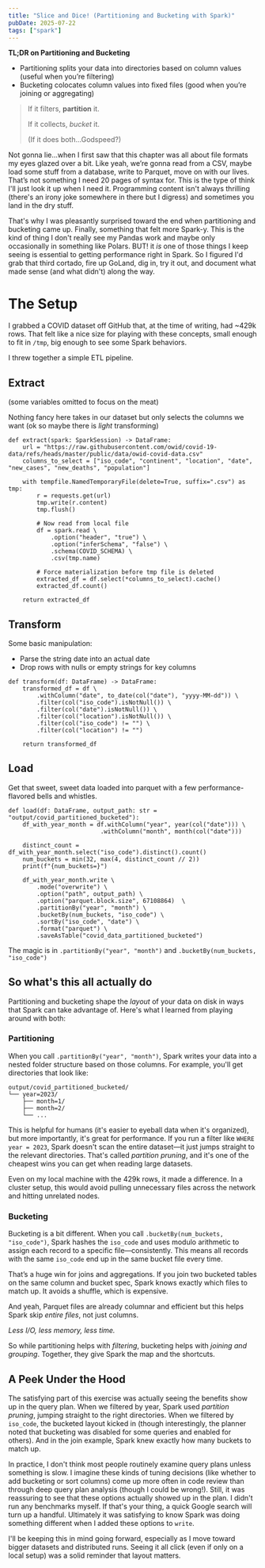 ```yaml
---
title: "Slice and Dice! (Partitioning and Bucketing with Spark)"
pubDate: 2025-07-22
tags: ["spark"]
---
```


**TL;DR on Partitioning and Bucketing**

* Partitioning splits your data into directories based on column values (useful when you’re filtering)
* Bucketing colocates column values into fixed files (good when you’re joining or aggregating)

> If it filters, **partition** it.
>
>If it collects, _bucket_ it.
>
> (If it does both...Godspeed?)

Not gonna lie...when I first saw that this chapter was all about file formats my eyes glazed over a bit. Like yeah, we’re
gonna read from a CSV, maybe load some stuff from a database, write to Parquet, move on with our lives. That’s not
something I need 20 pages of syntax for. This is the type of think I'll just look it up when I need it. Programming
content isn't always thrilling (there's an irony joke somewhere in there but I digress) and sometimes you land in the
dry stuff.

That's why I was pleasantly surprised toward the end when partitioning and bucketing came up. Finally, something that felt
more Spark-y. This is the kind of thing I don't really see my Pandas work and maybe only occasionally in something like
Polars. BUT! it _is_ one of those things I keep seeing is essential to getting performance right in Spark. So I figured
I'd grab that third cortado, fire up GoLand, dig in, try it out, and document what made sense (and what didn't) along
the way.

# The Setup

I grabbed a COVID dataset off GitHub that, at the time of writing, had ~429k rows. That felt like a nice size for
playing with these concepts, small enough to fit in `/tmp`, big enough to see some Spark behaviors.

I threw together a simple ETL pipeline.

## Extract

(some variables omitted to focus on the meat)

Nothing fancy here takes in our dataset but only selects the columns we want (ok so maybe there is _light_ transforming)

```python3
def extract(spark: SparkSession) -> DataFrame:
    url = "https://raw.githubusercontent.com/owid/covid-19-data/refs/heads/master/public/data/owid-covid-data.csv"
    columns_to_select = ["iso_code", "continent", "location", "date", "new_cases", "new_deaths", "population"]

    with tempfile.NamedTemporaryFile(delete=True, suffix=".csv") as tmp:
        r = requests.get(url)
        tmp.write(r.content)
        tmp.flush()

        # Now read from local file
        df = spark.read \
            .option("header", "true") \
            .option("inferSchema", "false") \
            .schema(COVID_SCHEMA) \
            .csv(tmp.name)

        # Force materialization before tmp file is deleted
        extracted_df = df.select(*columns_to_select).cache()
        extracted_df.count()

    return extracted_df
```

## Transform

Some basic manipulation:

* Parse the string date into an actual date
* Drop rows with nulls or empty strings for key columns

```python3
def transform(df: DataFrame) -> DataFrame:
    transformed_df = df \
        .withColumn("date", to_date(col("date"), "yyyy-MM-dd")) \
        .filter(col("iso_code").isNotNull()) \
        .filter(col("date").isNotNull()) \
        .filter(col("location").isNotNull()) \
        .filter(col("iso_code") != "") \
        .filter(col("location") != "")
    
    return transformed_df
```

## Load

Get that sweet, sweet data loaded into parquet with a few performance-flavored bells and whistles.

```python3
def load(df: DataFrame, output_path: str = "output/covid_partitioned_bucketed"):
    df_with_year_month = df.withColumn("year", year(col("date"))) \
                          .withColumn("month", month(col("date")))

    distinct_count = df_with_year_month.select("iso_code").distinct().count()
    num_buckets = min(32, max(4, distinct_count // 2))
    print(f"{num_buckets=}")

    df_with_year_month.write \
        .mode("overwrite") \
        .option("path", output_path) \
        .option("parquet.block.size", 67108864)  \
        .partitionBy("year", "month") \
        .bucketBy(num_buckets, "iso_code") \
        .sortBy("iso_code", "date") \
        .format("parquet") \
        .saveAsTable("covid_data_partitioned_bucketed")
```

The magic is in `.partitionBy("year", "month")` and `.bucketBy(num_buckets, "iso_code")`


## So what's this all actually do

Partitioning and bucketing shape the *layout* of your data on disk in ways that Spark can take advantage of. Here's what I learned from playing around with both:

### Partitioning

When you call `.partitionBy("year", "month")`, Spark writes your data into a nested folder structure based on those columns. For example, you'll get directories that look like:

```
output/covid_partitioned_bucketed/
└── year=2023/
    ├── month=1/
    ├── month=2/
    └── ...
```

This is helpful for humans (it's easier to eyeball data when it's organized), but more importantly, it's great for
performance. If you run a filter like `WHERE year = 2023`, Spark doesn't scan the entire dataset—it just jumps straight
to the relevant directories. That's called *partition pruning*, and it's one of the cheapest wins you can get when
reading large datasets.

Even on my local machine with the 429k rows, it made a difference. In a cluster setup, this would avoid pulling
unnecessary files across the network and hitting unrelated nodes.

### Bucketing

Bucketing is a bit different. When you call `.bucketBy(num_buckets, "iso_code")`, Spark hashes the `iso_code` and uses
modulo arithmetic to assign each record to a specific file—consistently. This means all records with the same `iso_code`
end up in the same bucket file every time.

That’s a huge win for joins and aggregations. If you join two bucketed tables on the same column and bucket spec, Spark
knows exactly which files to match up. It avoids a shuffle, which is expensive.

And yeah, Parquet files are already columnar and efficient but this helps Spark skip *entire files*, not just columns.

_Less I/O, less memory, less time._

So while partitioning helps with *filtering*, bucketing helps with *joining and grouping*. Together, they give Spark the
map and the shortcuts.


## A Peek Under the Hood

The satisfying part of this exercise was actually seeing the benefits show up in the query plan. When we filtered by
year, Spark used *partition pruning*, jumping straight to the right directories. When we filtered by `iso_code`, the
bucketed layout kicked in (though interestingly, the planner noted that bucketing was disabled for some queries and
enabled for others). And in the join example, Spark knew exactly how many buckets to match up.

In practice, I don't think most people routinely examine query plans unless something is slow. I imagine these kinds of
tuning decisions (like whether to add bucketing or sort columns) come up more often in code review than through deep query
plan analysis (though I could be wrong!). Still, it was reassuring to see that these options actually showed up in the
plan. I didn't run any benchmarks myself. If that's your thing, a quick Google search will turn up a handful.
Ultimately it was satisfying to know Spark was doing something different when I added these options to `write`.

I'll be keeping this in mind going forward, especially as I move toward bigger datasets and distributed runs. Seeing it
all click (even if only on a local setup) was a solid reminder that layout matters.
